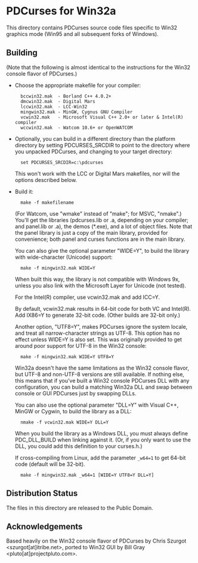 PDCurses for Win32a
==================

This directory contains PDCurses source code files specific to Win32
graphics mode (Win95 and all subsequent forks of Windows).

Building
--------

   (Note that the following is almost identical to the instructions
   for the Win32 console flavor of PDCurses.)

- Choose the appropriate makefile for your compiler:

        bccwin32.mak  - Borland C++ 4.0.2+
        dmcwin32.mak  - Digital Mars
        lccwin32.mak  - LCC-Win32
        mingwin32.mak - MinGW, Cygnus GNU Compiler
        vcwin32.mak   - Microsoft Visual C++ 2.0+ or later & Intel(R) compiler
        wccwin32.mak  - Watcom 10.6+ or OpenWATCOM

- Optionally, you can build in a different directory than the platform
  directory by setting PDCURSES_SRCDIR to point to the directory where
  you unpacked PDCurses, and changing to your target directory:

        set PDCURSES_SRCDIR=c:\pdcurses

  This won't work with the LCC or Digital Mars makefiles, nor will the
  options described below.

- Build it:

        make -f makefilename

  (For Watcom, use "wmake" instead of "make"; for MSVC, "nmake".) You'll
  get the libraries (pdcurses.lib or .a, depending on your compiler; and
  panel.lib or .a), the demos (*.exe), and a lot of object files. Note
  that the panel library is just a copy of the main library, provided
  for convenience; both panel and curses functions are in the main
  library.

  You can also give the optional parameter "WIDE=Y", to build the
  library with wide-character (Unicode) support:

        make -f mingwin32.mak WIDE=Y

  When built this way, the library is not compatible with Windows 9x,
  unless you also link with the Microsoft Layer for Unicode (not
  tested).

  For the Intel(R) compiler,  use vcwin32.mak and add ICC=Y.

  By default,  vcwin32.mak results in 64-bit code for both VC and Intel(R).
  Add IX86=Y to generate 32-bit code.  (Other builds are 32-bit only.)

  Another option, "UTF8=Y", makes PDCurses ignore the system locale, and
  treat all narrow-character strings as UTF-8. This option has no effect
  unless WIDE=Y is also set. This was originally provided to get around
  poor support for UTF-8 in the Win32 console:

        make -f mingwin32.mak WIDE=Y UTF8=Y

  Win32a doesn't have the same limitations as the Win32 console flavor,
  but UTF-8 and non-UTF-8 versions are still available.  If nothing else,
  this means that if you've built a Win32 console PDCurses DLL with any
  configuration,  you can build a matching Win32a DLL and swap between
  console or GUI PDCurses just by swapping DLLs.

  You can also use the optional parameter "DLL=Y" with Visual C++,
  MinGW or Cygwin, to build the library as a DLL:

        nmake -f vcwin32.mak WIDE=Y DLL=Y

  When you build the library as a Windows DLL, you must always define
  PDC_DLL_BUILD when linking against it. (Or, if you only want to use
  the DLL, you could add this definition to your curses.h.)

  If cross-compiling from Linux,  add the parameter `_w64=1` to get
  64-bit code (default will be 32-bit).

        make -f mingwin32.mak _w64=1 [WIDE=Y UTF8=Y DLL=Y]

Distribution Status
-------------------

The files in this directory are released to the Public Domain.

Acknowledgements
----------------

Based heavily on the Win32 console flavor of PDCurses by Chris Szurgot
<szurgot[at]itribe.net>,  ported to Win32 GUI by Bill Gray
<pluto[at]projectpluto.com>.
